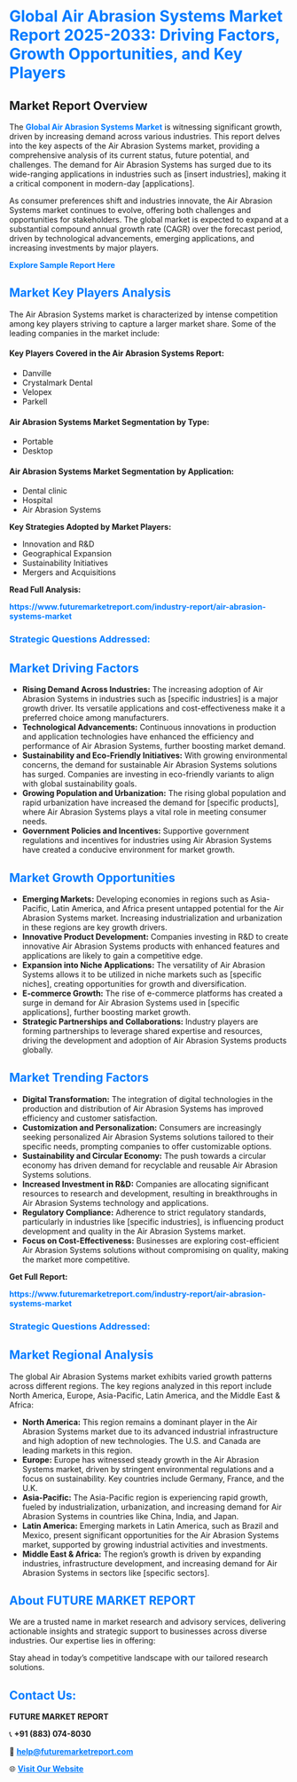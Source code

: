 <h1 style="color: #007BFF;">Global Air Abrasion Systems Market Report 2025-2033: Driving Factors, Growth Opportunities, and Key Players</h1>

<section id="overview">
<h2>Market Report Overview</h2>
<p>The <a href="https://www.futuremarketreport.com/industry-report/air-abrasion-systems-market" style="color: #007BFF; text-decoration: none;"><strong>Global Air Abrasion Systems Market</strong></a> is witnessing significant growth, driven by increasing demand across various industries. This report delves into the key aspects of the Air Abrasion Systems market, providing a comprehensive analysis of its current status, future potential, and challenges. The demand for Air Abrasion Systems has surged due to its wide-ranging applications in industries such as [insert industries], making it a critical component in modern-day [applications].</p>
<p>As consumer preferences shift and industries innovate, the Air Abrasion Systems market continues to evolve, offering both challenges and opportunities for stakeholders. The global market is expected to expand at a substantial compound annual growth rate (CAGR) over the forecast period, driven by technological advancements, emerging applications, and increasing investments by major players.</p>
</section>

<section id="overview">
<p><a href="https://www.futuremarketreport.com/request-sample/reportId=125211" style="color: #007BFF; text-decoration: none;"><strong>Explore Sample Report Here</strong></a></p>
</section>

<section id="key-players">
<h2 style="color: #007BFF;">Market Key Players Analysis</h2>
<p>The Air Abrasion Systems market is characterized by intense competition among key players striving to capture a larger market share. Some of the leading companies in the market include:</p>
<h4>Key Players Covered in the Air Abrasion Systems Report:</h4>
<ul><li>Danville</li><li>Crystalmark Dental</li><li>Velopex</li><li>Parkell</li></ul>
<h4>Air Abrasion Systems Market Segmentation by Type:</h4>
<ul><li>Portable</li><li>Desktop</li></ul>

<h4>Air Abrasion Systems Market Segmentation by Application:</h4>
<ul><li>Dental clinic</li><li>Hospital</li><li>Air Abrasion Systems</li></ul>
<p><strong>Key Strategies Adopted by Market Players:</strong></p>
<ul>
<li>Innovation and R&D</li>
<li>Geographical Expansion</li>
<li>Sustainability Initiatives</li>
<li>Mergers and Acquisitions</li>
</ul>
</section>

<section>
<p><strong>Read Full Analysis: </strong></p><a href="https://www.futuremarketreport.com/industry-report/air-abrasion-systems-market" style="color: #007BFF; text-decoration: none;"><strong>https://www.futuremarketreport.com/industry-report/air-abrasion-systems-market</strong></a>
<h3 style="color: #007BFF;">Strategic Questions Addressed:</h3>
</section>

<section id="driving-factors">
<h2 style="color: #007BFF;">Market Driving Factors</h2>
<ul>
<li><strong>Rising Demand Across Industries:</strong> The increasing adoption of Air Abrasion Systems in industries such as [specific industries] is a major growth driver. Its versatile applications and cost-effectiveness make it a preferred choice among manufacturers.</li>
<li><strong>Technological Advancements:</strong> Continuous innovations in production and application technologies have enhanced the efficiency and performance of Air Abrasion Systems, further boosting market demand.</li>
<li><strong>Sustainability and Eco-Friendly Initiatives:</strong> With growing environmental concerns, the demand for sustainable Air Abrasion Systems solutions has surged. Companies are investing in eco-friendly variants to align with global sustainability goals.</li>
<li><strong>Growing Population and Urbanization:</strong> The rising global population and rapid urbanization have increased the demand for [specific products], where Air Abrasion Systems plays a vital role in meeting consumer needs.</li>
<li><strong>Government Policies and Incentives:</strong> Supportive government regulations and incentives for industries using Air Abrasion Systems have created a conducive environment for market growth.</li>
</ul>
</section>

<section id="growth-opportunities">
<h2 style="color: #007BFF;">Market Growth Opportunities</h2>
<ul>
<li><strong>Emerging Markets:</strong> Developing economies in regions such as Asia-Pacific, Latin America, and Africa present untapped potential for the Air Abrasion Systems market. Increasing industrialization and urbanization in these regions are key growth drivers.</li>
<li><strong>Innovative Product Development:</strong> Companies investing in R&D to create innovative Air Abrasion Systems products with enhanced features and applications are likely to gain a competitive edge.</li>
<li><strong>Expansion into Niche Applications:</strong> The versatility of Air Abrasion Systems allows it to be utilized in niche markets such as [specific niches], creating opportunities for growth and diversification.</li>
<li><strong>E-commerce Growth:</strong> The rise of e-commerce platforms has created a surge in demand for Air Abrasion Systems used in [specific applications], further boosting market growth.</li>
<li><strong>Strategic Partnerships and Collaborations:</strong> Industry players are forming partnerships to leverage shared expertise and resources, driving the development and adoption of Air Abrasion Systems products globally.</li>
</ul>
</section>

<section id="trending-factors">
<h2 style="color: #007BFF;">Market Trending Factors</h2>
<ul>
<li><strong>Digital Transformation:</strong> The integration of digital technologies in the production and distribution of Air Abrasion Systems has improved efficiency and customer satisfaction.</li>
<li><strong>Customization and Personalization:</strong> Consumers are increasingly seeking personalized Air Abrasion Systems solutions tailored to their specific needs, prompting companies to offer customizable options.</li>
<li><strong>Sustainability and Circular Economy:</strong> The push towards a circular economy has driven demand for recyclable and reusable Air Abrasion Systems solutions.</li>
<li><strong>Increased Investment in R&D:</strong> Companies are allocating significant resources to research and development, resulting in breakthroughs in Air Abrasion Systems technology and applications.</li>
<li><strong>Regulatory Compliance:</strong> Adherence to strict regulatory standards, particularly in industries like [specific industries], is influencing product development and quality in the Air Abrasion Systems market.</li>
<li><strong>Focus on Cost-Effectiveness:</strong> Businesses are exploring cost-efficient Air Abrasion Systems solutions without compromising on quality, making the market more competitive.</li>
</ul>
</section>

<section>
<p><strong>Get Full Report: </strong></p><a href="https://www.futuremarketreport.com/industry-report/air-abrasion-systems-market" style="color: #007BFF; text-decoration: none;"><strong>https://www.futuremarketreport.com/industry-report/air-abrasion-systems-market</strong></a>
<h3 style="color: #007BFF;">Strategic Questions Addressed:</h3>
</section>


<section id="regional-analysis">
<h2 style="color: #007BFF;">Market Regional Analysis</h2>
<p>The global Air Abrasion Systems market exhibits varied growth patterns across different regions. The key regions analyzed in this report include North America, Europe, Asia-Pacific, Latin America, and the Middle East & Africa:</p>
<ul>
<li><strong>North America:</strong> This region remains a dominant player in the Air Abrasion Systems market due to its advanced industrial infrastructure and high adoption of new technologies. The U.S. and Canada are leading markets in this region.</li>
<li><strong>Europe:</strong> Europe has witnessed steady growth in the Air Abrasion Systems market, driven by stringent environmental regulations and a focus on sustainability. Key countries include Germany, France, and the U.K.</li>
<li><strong>Asia-Pacific:</strong> The Asia-Pacific region is experiencing rapid growth, fueled by industrialization, urbanization, and increasing demand for Air Abrasion Systems in countries like China, India, and Japan.</li>
<li><strong>Latin America:</strong> Emerging markets in Latin America, such as Brazil and Mexico, present significant opportunities for the Air Abrasion Systems market, supported by growing industrial activities and investments.</li>
<li><strong>Middle East & Africa:</strong> The region’s growth is driven by expanding industries, infrastructure development, and increasing demand for Air Abrasion Systems in sectors like [specific sectors].</li>
</ul>
</section>

<footer>
<h2 style="color: #007BFF;">About FUTURE MARKET REPORT</h2>
<p>We are a trusted name in market research and advisory services, delivering actionable insights and strategic support to businesses across diverse industries. Our expertise lies in offering:</p>

<p>Stay ahead in today’s competitive landscape with our tailored research solutions.</p>

<h2 style="color: #007BFF;">Contact Us:</h2>
<p><strong>FUTURE MARKET REPORT</strong></p>
<p>📞 <strong>+91 (883) 074-8030</strong></p>
<p>📧 <strong><a href="mailto:help@futuremarketreport.com" style="color: #007BFF;">help@futuremarketreport.com</a></strong></p>
<p>🌐 <strong><a href="https://www.futuremarketreport.com/" style="color: #007BFF;">Visit Our Website</a></strong></p>
</footer>